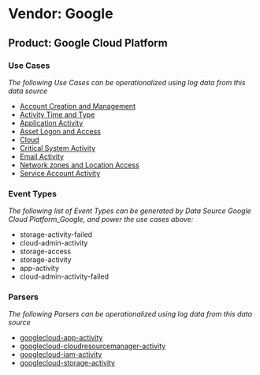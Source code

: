 Vendor: Google
==============
Product: Google Cloud Platform
------------------------------

### Use Cases

_The following Use Cases can be operationalized using log data from this data source_

* [Account Creation and Management](../UseCases/usecase_account_creation_and_management.md)
* [Activity Time  and Type](../UseCases/usecase_activity_time__and_type.md)
* [Application Activity](../UseCases/usecase_application_activity.md)
* [Asset Logon and Access](../UseCases/usecase_asset_logon_and_access.md)
* [Cloud](../UseCases/usecase_cloud.md)
* [Critical System Activity](../UseCases/usecase_critical_system_activity.md)
* [Email Activity](../UseCases/usecase_email_activity.md)
* [Network zones and Location Access](../UseCases/usecase_network_zones_and_location_access.md)
* [Service Account Activity](../UseCases/usecase_service_account_activity.md)


### Event Types

_The following list of Event Types can be generated by Data Source Google Cloud Platform_Google, and power the use cases above:_

- storage-activity-failed
- cloud-admin-activity
- storage-access
- storage-activity
- app-activity
- cloud-admin-activity-failed


### Parsers

_The following Parsers can be operationalized using log data from this data source_

* [googlecloud-app-activity](../Parsers/parserContent_googlecloud-app-activity.md)
* [googlecloud-cloudresourcemanager-activity](../Parsers/parserContent_googlecloud-cloudresourcemanager-activity.md)
* [googlecloud-iam-activity](../Parsers/parserContent_googlecloud-iam-activity.md)
* [googlecloud-storage-activity](../Parsers/parserContent_googlecloud-storage-activity.md)
